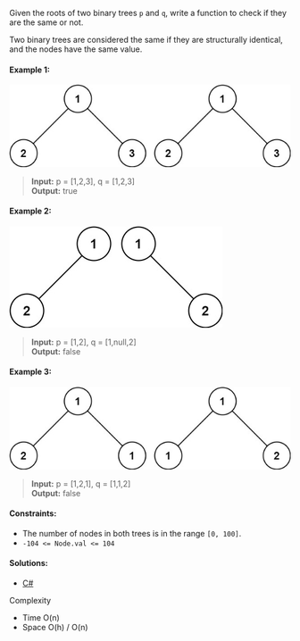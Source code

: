 Given the roots of two binary trees `p` and `q`, write a function to check if they are the same or not.

Two binary trees are considered the same if they are structurally identical, and the nodes have the same value.

#### Example 1:

![](/binary-tree-general/same-tree/img/ex1.png)

> **Input:** p = [1,2,3], q = [1,2,3]  
> **Output:** true

#### Example 2:

![](/binary-tree-general/same-tree/img/ex2.png)

> **Input:** p = [1,2], q = [1,null,2]  
> **Output:** false

#### Example 3:

![](/binary-tree-general/same-tree/img/ex3.png)

> **Input:** p = [1,2,1], q = [1,1,2]  
> **Output:** false

#### Constraints:

- The number of nodes in both trees is in the range `[0, 100]`.
- `-104 <= Node.val <= 104`

 #### Solutions:

 - [C#](/binary-tree-general/same-tree/README.md)

Complexity
- Time O(n)
- Space O(h) / O(n)